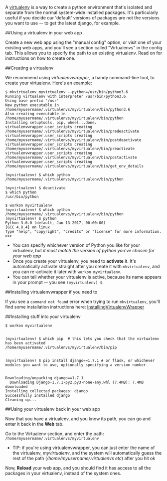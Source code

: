 
<!--
.. title: How to use a virtualenv in your web app (to get newer versions of django, flask etc)
.. slug: Virtualenvs
.. date: 2015-05-13 14:35:28 UTC+01:00
.. tags:
.. category:
.. link:
.. description:
.. type: text
-->



A [virtualenv](/pages/VirtualenvsExplained) is a way to create a python environment that's isolated and separate from the normal system-wide installed packages. It's particularly useful if you decide our 'default' versions of packages are not the versions you want to use -- to get the latest django, for example.


##Using a virtualenv in your web app


Create a new web app using the "manual config" option, or visit one of your existing web apps, and you'll see a section called "Virtualenvs" in the config tab. This allows you to specify the path to an existing virtualenv. Read on for instructions on how to create one.


##Creating a virtualenv


We recommend using *virtualenvwrapper*, a handy command-line tool, to create your virtualenv. Here's an example:

    $ mkvirtualenv myvirtualenv --python=/usr/bin/python3.6
    Running virtualenv with interpreter /usr/bin/python3.6
    Using base prefix '/usr'
    New python executable in /home/myusername/.virtualenvs/myvirtualenv/bin/python3.6
    Also creating executable in /home/myusername/.virtualenvs/myvirtualenv/bin/python
    Installing setuptools, pip, wheel...done.
    virtualenvwrapper.user_scripts creating /home/myusername/.virtualenvs/myvirtualenv/bin/predeactivate
    virtualenvwrapper.user_scripts creating /home/myusername/.virtualenvs/myvirtualenv/bin/postdeactivate
    virtualenvwrapper.user_scripts creating /home/myusername/.virtualenvs/myvirtualenv/bin/preactivate
    virtualenvwrapper.user_scripts creating /home/myusername/.virtualenvs/myvirtualenv/bin/postactivate
    virtualenvwrapper.user_scripts creating /home/myusername/.virtualenvs/myvirtualenv/bin/get_env_details

    (myvirtualenv) $ which python
    /home/myusername/.virtualenvs/myvirtualenv/bin/python

    (myvirtualenv) $ deactivate
    $ which python
    /usr/bin/python

    $ workon myvirtualenv
    (myvirtualenv) $ which python
    /home/myusername/.virtualenvs/myvirtualenv/bin/python
    (myvirtualenv) $ python
    Python 3.6.0 (default, Jan 13 2017, 00:00:00) 
    [GCC 4.8.4] on linux
    Type "help", "copyright", "credits" or "license" for more information.
    >>> 

  * You can specify whichever version of Python you like for your virtualenv, but *it must match the version of python you've chosen for your web app*
  * Once you create your virtualenv, you need to **activate** it. It's automatically activate straight after you create it with `mkvirtualenv`, and you can re-activate it later with `workon myvirtualenv`.
  * You can tell whether your virtualenv is active, because its name appears in your prompt -- you see `(myvirtualenv) $`.


##Installing virtualenvwrapper if you need to


If you see a `command not found` error when trying to run `mkvirtualenv`, you'll find some installation instructions here: [InstallingVirtualenvWrapper](/pages/InstallingVirtualenvWrapper)


##Installing stuff into your virtualenv


    $ workon myvirtualenv


    (myvirtualenv) $ which pip  # this lets you check that the virtualenv has been activated
    /home/myusername/.virtualenvs/myvirtualenv/bin/pip


    (myvirtualenv) $ pip install django==1.7.1 # or flask, or whichever modules you want to use, optionally specifying a version number


    Downloading/unpacking django==1.7.1
      Downloading Django-1.7.1-py2.py3-none-any.whl (7.4MB): 7.4MB downloaded
    Installing collected packages: django
    Successfully installed django
    Cleaning up...



##Using your virtualenv back in your web app


Now that you have a virtualenv, and you know its path, you can go and enter it back in the **Web** tab.

Go to the Virtualenv section, and enter the path: `/home/myusername/.virtualenvs/myvirtualenv`

  * TIP: if you're using virtualenvwrapper, you can just enter the name of the virtualenv, *myvirtualenv*, and the system will automatically guess the rest of the path (*/home/myusername/.virtualenvs etc*) after you hit ok

Now, **Reload** your web app, and you should find it has access to all the packages in your virtualenv, instead of the system ones.
